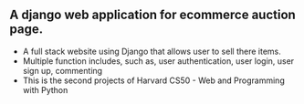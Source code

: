 ## A django web application for ecommerce auction page.

- A full stack website using Django that allows user to sell there items.
- Multiple function includes, such as, user authentication, user login, user sign up, commenting
- This is the second projects of Harvard CS50 - Web and Programming with Python 
